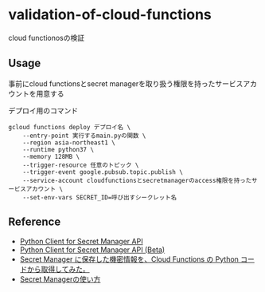 # validation-of-cloud-functions
cloud functionosの検証  

## Usage
事前にcloud functionsとsecret managerを取り扱う権限を持ったサービスアカウントを用意する

デプロイ用のコマンド  
```
gcloud functions deploy デプロイ名 \
    --entry-point 実行するmain.pyの関数 \
    --region asia-northeast1 \
    --runtime python37 \
    --memory 128MB \
    --trigger-resource 任意のトピック \
    --trigger-event google.pubsub.topic.publish \
    --service-account cloudfunctionsとsecretmanagerのaccess権限を持ったサービスアカウント \
    --set-env-vars SECRET_ID=呼び出すシークレット名
```

## Reference
- [Python Client for Secret Manager API](https://googleapis.dev/python/secretmanager/latest/index.html)
- [Python Client for Secret Manager API (Beta)](https://googleapis.dev/python/secretmanager/0.1.1/index.html)
- [Secret Manager に保存した機密情報を、Cloud Functions の Python コードから取得してみた。](https://dev.classmethod.jp/articles/secret-manager-access-from-cloudfunctions-python/)
- [Secret Managerの使い方](https://mahito.hatenablog.com/entry/2020/06/16/093140)